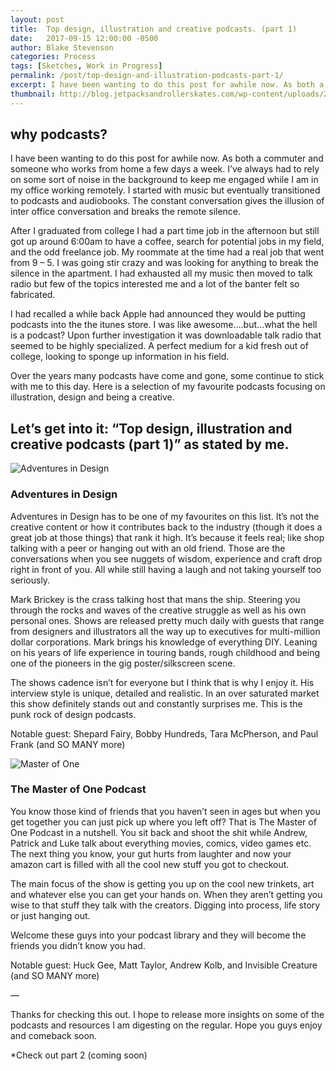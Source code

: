 ```yaml
---
layout: post
title:  Top design, illustration and creative podcasts. (part 1)
date:   2017-09-15 12:00:00 -0500
author: Blake Stevenson
categories: Process
tags: [Sketches, Work in Progress]
permalink: /post/top-design-and-illustration-podcasts-part-1/
excerpt: I have been wanting to do this post for awhile now. As both a commuter and someone who works from home a few days a week.
thumbnail: http://blog.jetpacksandrollerskates.com/wp-content/uploads/2017/09/top-podcasts-header.jpg
---
```


## why podcasts?

I have been wanting to do this post for awhile now. As both a commuter and someone who works from home a few days a week. I’ve always had to rely on some sort of noise in the background to keep me engaged while I am in my office working remotely. I started with music but eventually transitioned to podcasts and audiobooks. The constant conversation gives the illusion of inter office conversation and breaks the remote silence.

After I graduated from college I had a part time job in the afternoon but still got up around 6:00am to have a coffee, search for potential jobs in my field, and the odd freelance job. My roommate at the time had a real job that went from 9 – 5. I was going stir crazy and was looking for anything to break the silence in the apartment. I had exhausted all my music then moved to talk radio but few of the topics interested me and a lot of the banter felt so fabricated.

I had recalled a while back Apple had announced they would be putting podcasts into the the itunes store. I was like awesome….but…what the hell is a podcast? Upon further investigation it was downloadable talk radio that seemed to be highly specialized. A perfect medium for a kid fresh out of college, looking to sponge up information in his field.

Over the years many podcasts have come and gone, some continue to stick with me to this day. Here is a selection of my favourite podcasts focusing on illustration, design and being a creative.

## Let’s get into it: “Top design, illustration and creative podcasts (part 1)” as stated by me.

![Adventures in Design](http://blog.jetpacksandrollerskates.com/wp-content/uploads/2017/09/aidlogo-1.jpg)

### Adventures in Design

Adventures in Design has to be one of my favourites on this list. It’s not the creative content or how it contributes back to the industry (though it does a great job at those things) that rank it high. It’s because it feels real; like shop talking with a peer or hanging out with an old friend. Those are the conversations when you see nuggets of wisdom, experience and craft drop right in front of you. All while still having a laugh and not taking yourself too seriously.

Mark Brickey is the crass talking host that mans the ship. Steering you through the rocks and waves of the creative struggle as well as his own personal ones. Shows are released pretty much daily with guests that range from designers and illustrators all the way up to executives for multi-million dollar corporations. Mark brings his knowledge of everything DIY. Leaning on his years of life experience in touring bands, rough childhood and being one of the pioneers in the gig poster/silkscreen scene.

The shows cadence isn’t for everyone but I think that is why I enjoy it. His interview style is unique, detailed and realistic. In an over saturated market this show definitely stands out and constantly surprises me. This is the punk rock of design podcasts.

Notable guest:
Shepard Fairy, Bobby Hundreds, Tara McPherson, and Paul Frank (and SO MANY more)

![Master of One](http://blog.jetpacksandrollerskates.com/wp-content/uploads/2017/09/mo1.jpg)

### The Master of One Podcast

You know those kind of friends that you haven’t seen in ages but when you get together you can just pick up where you left off? That is The Master of One Podcast in a nutshell. You sit back and shoot the shit while Andrew, Patrick and Luke talk about everything movies, comics, video games etc. The next thing you know, your gut hurts from laughter and now your amazon cart is filled with all the cool new stuff you got to checkout.

The main focus of the show is getting you up on the cool new trinkets, art and whatever else you can get your hands on. When they aren’t getting you wise to that stuff they talk with the creators. Digging into process, life story or just hanging out.

Welcome these guys into your podcast library and they will become the friends you didn’t know you had.

Notable guest:
Huck Gee, Matt Taylor, Andrew Kolb, and Invisible Creature (and SO MANY more)

—

Thanks for checking this out. I hope to release more insights on some of the podcasts and resources I am digesting on the regular. Hope you guys enjoy and comeback soon.

*Check out part 2 (coming soon)

